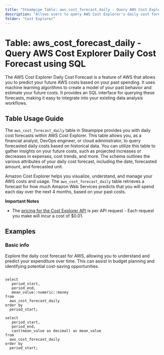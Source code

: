 ```yaml
---
title: "Steampipe Table: aws_cost_forecast_daily - Query AWS Cost Explorer Daily Cost Forecast using SQL"
description: "Allows users to query AWS Cost Explorer's daily cost forecast data, providing insights into projected daily costs based on historical data."
folder: "Cost Explorer"
---
```


# Table: aws_cost_forecast_daily - Query AWS Cost Explorer Daily Cost Forecast using SQL

The AWS Cost Explorer Daily Cost Forecast is a feature of AWS that allows you to predict your future AWS costs based on your past spending. It uses machine learning algorithms to create a model of your past behavior and estimate your future costs. It provides an SQL interface for querying these forecasts, making it easy to integrate into your existing data analysis workflows.

## Table Usage Guide

The `aws_cost_forecast_daily` table in Steampipe provides you with daily cost forecasts within AWS Cost Explorer. This table allows you, as a financial analyst, DevOps engineer, or cloud administrator, to query forecasted daily costs based on historical data. You can utilize this table to gather insights on your future costs, such as projected increases or decreases in expenses, cost trends, and more. The schema outlines the various attributes of your daily cost forecast, including the date, forecasted amount, and forecasted unit.

Amazon Cost Explorer helps you visualize, understand, and manage your AWS costs and usage. The `aws_cost_forecast_daily` table retrieves a forecast for how much Amazon Web Services predicts that you will spend each day over the next 4 months, based on your past costs.

**Important Notes**
- The [pricing for the Cost Explorer API](https://aws.amazon.com/aws-cost-management/pricing/) is per API request - Each request you make will incur a cost of $0.01.

## Examples

### Basic info
Explore the daily cost forecast for AWS, allowing you to understand and predict your expenditure over time. This can assist in budget planning and identifying potential cost-saving opportunities.

```sql+postgres

select 
   period_start,
   period_end,
   mean_value::numeric::money   
from 
  aws_cost_forecast_daily
order by
  period_start;
```

```sql+sqlite
select 
   period_start,
   period_end,
   cast(mean_value as decimal) as mean_value   
from 
  aws_cost_forecast_daily
order by
  period_start;
```